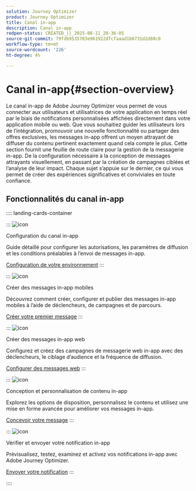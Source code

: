 ```yaml
---
solution: Journey Optimizer
product: Journey Optimizer
title: Canal in-app
description: Canal in-app
redpen-status: CREATED_||_2025-08-11_20-36-05
source-git-commit: 79fdb9535703e961922dfcfaaad1b6731d2d88c0
workflow-type: tm+mt
source-wordcount: '226'
ht-degree: 4%

---
```



# Canal in-app{#section-overview}

Le canal in-app de Adobe Journey Optimizer vous permet de vous connecter aux utilisateurs et utilisatrices de votre application en temps réel par le biais de notifications personnalisées affichées directement dans votre application mobile ou web. Que vous souhaitiez guider les utilisateurs lors de l’intégration, promouvoir une nouvelle fonctionnalité ou partager des offres exclusives, les messages in-app offrent un moyen attrayant de diffuser du contenu pertinent exactement quand cela compte le plus. Cette section fournit une feuille de route claire pour la gestion de la messagerie in-app. De la configuration nécessaire à la conception de messages attrayants visuellement, en passant par la création de campagnes ciblées et l’analyse de leur impact. Chaque sujet s’appuie sur le dernier, ce qui vous permet de créer des expériences significatives et conviviales en toute confiance.

## Fonctionnalités du canal in-app

:::: landing-cards-container

:::
![icon](https://cdn.experienceleague.adobe.com/icons/gear.svg)

Configuration du canal in-app

Guide détaillé pour configurer les autorisations, les paramètres de diffusion et les conditions préalables à l’envoi de messages in-app.

[Configuration de votre environnement](../using/in-app/inapp-configuration.md)
:::

:::
![icon](https://cdn.experienceleague.adobe.com/icons/list-check.svg)

Créer des messages in-app mobiles

Découvrez comment créer, configurer et publier des messages in-app mobiles à l’aide de déclencheurs, de campagnes et de parcours.

[Créer votre premier message](../using/in-app/create-in-app.md)
:::

:::
![icon](https://cdn.experienceleague.adobe.com/icons/puzzle-piece.svg)

Créer des messages in-app web

Configurez et créez des campagnes de messagerie web in-app avec des déclencheurs, le ciblage d’audience et la fréquence de diffusion.

[Configurer des messages web](../using/in-app/create-in-app-web.md)
:::

:::
![icon](https://cdn.experienceleague.adobe.com/icons/paint-brush.svg)

Conception et personnalisation de contenu in-app

Explorez les options de disposition, personnalisez le contenu et utilisez une mise en forme avancée pour améliorer vos messages in-app.

[Concevoir votre message](../using/in-app/design-in-app.md)
:::

:::
![icon](https://cdn.experienceleague.adobe.com/icons/paper-plane.svg)

Vérifier et envoyer votre notification in-app

Prévisualisez, testez, examinez et activez vos notifications in-app avec Adobe Journey Optimizer.

[Envoyer votre notification](../using/in-app/send-in-app.md)
:::

::::
